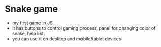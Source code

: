 # Snake game

- my first game in JS
- it has buttons to control gaming process, panel for changing color of snake, help list
- you can use it on desktop and mobile/tablet devices
